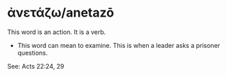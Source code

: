 # ἀνετάζω/anetazō
This word is an action. It is a verb.
* This word can mean to examine. This is when a leader asks a prisoner questions.

See: Acts 22:24, 29
